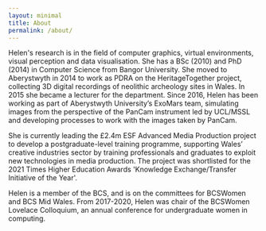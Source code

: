 ```yaml
---
layout: minimal
title: About
permalink: /about/
---
```


Helen's research is in the field of computer graphics, virtual environments, visual perception and data visualisation. She has a BSc (2010) and PhD (2014) in Computer Science from Bangor University. She moved to Aberystwyth in 2014 to work as PDRA on the HeritageTogether project, collecting 3D digital recordings of neolithic archeology sites in Wales. In 2015 she became a lecturer for the department. Since 2016, Helen has been working as part of Aberystwyth University’s ExoMars team, simulating images from the perspective of the PanCam instrument led by UCL/MSSL and developing processes to work with the images taken by PanCam.

She is currently leading the £2.4m ESF Advanced Media Production project to develop a postgraduate-level training programme, supporting Wales’ creative industries sector by training professionals and graduates to exploit new technologies in media production. The project was shortlisted for the 2021 Times Higher Education Awards 'Knowledge Exchange/Transfer Initiative of the Year'.

Helen is a member of the BCS, and is on the committees for BCSWomen and BCS Mid Wales. From 2017-2020, Helen was chair of the BCSWomen Lovelace Colloquium, an annual conference for undergraduate women in computing.
